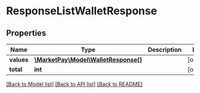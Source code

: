 # ResponseListWalletResponse

## Properties
Name | Type | Description | Notes
------------ | ------------- | ------------- | -------------
**values** | [**\MarketPay\Model\WalletResponse[]**](WalletResponse.md) |  | [optional] 
**total** | **int** |  | [optional] 

[[Back to Model list]](../README.md#documentation-for-models) [[Back to API list]](../README.md#documentation-for-api-endpoints) [[Back to README]](../README.md)


